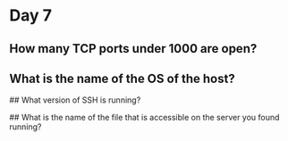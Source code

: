 # Day 7

## How many TCP ports under 1000 are open?
	

## What is the name of the OS of the host?


## What version of SSH is running? 	

## What is the name of the file that is accessible on the server you found running?
